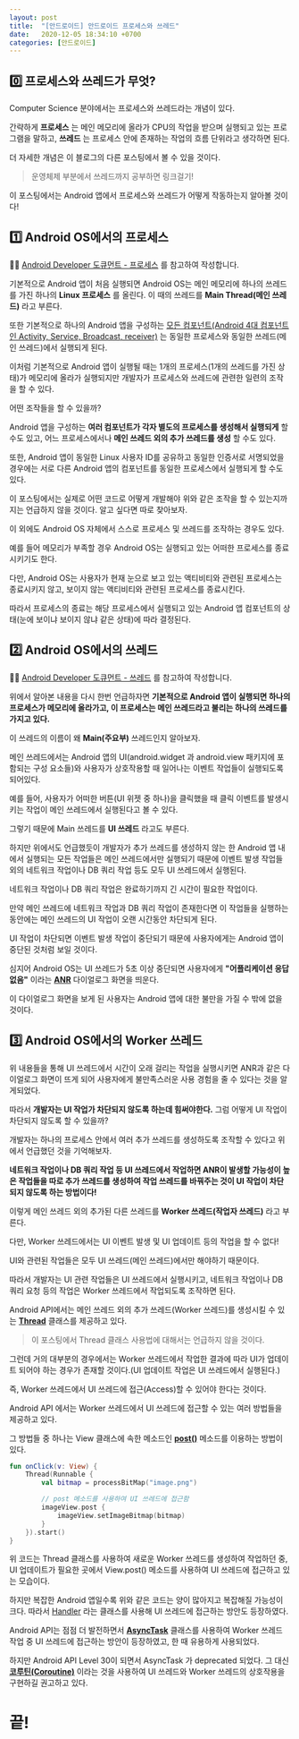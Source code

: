 ```yaml
---
layout: post
title:  "[안드로이드] 안드로이드 프로세스와 쓰레드"
date:   2020-12-05 18:34:10 +0700
categories: [안드로이드]
---
```


## 0️⃣ 프로세스와 쓰레드가 무엇?

Computer Science 분야에서는 프로세스와 쓰레드라는 개념이 있다.

간략하게 __프로세스__ 는 메인 메모리에 올라가 CPU의 작업을 받으며 실행되고 있는 프로그램을 말하고, __쓰레드__ 는 프로세스 안에 존재하는 작업의 흐름 단위라고 생각하면 된다.

더 자세한 개념은 이 블로그의 다른 포스팅에서 볼 수 있을 것이다.

> 운영체제 부분에서 쓰레드까지 공부하면 링크걸기!

이 포스팅에서는 Android 앱에서 프로세스와 쓰레드가 어떻게 작동하는지 알아볼 것이다!

## 1️⃣ Android OS에서의 프로세스

✍🏻 [Android Developer 도큐먼트 - 프로세스](https://developer.android.com/guide/components/processes-and-threads#Processes) 를 참고하여 작성합니다.

기본적으로 Android 앱이 처음 실행되면 Android OS는 메인 메모리에 하나의 쓰레드를 가진 하나의 __Linux 프로세스__ 를 올린다. 이 때의 쓰레드를 __Main Thread(메인 쓰레드)__ 라고 부른다.

또한 기본적으로 하나의 Android 앱을 구성하는 [모든 컴포넌트(Android 4대 컴포넌트인 Activity, Service, Broadcast, receiver)](https://developer.android.com/guide/components/fundamentals#Components) 는 동일한 프로세스와 동일한 쓰레드(메인 쓰레드)에서 실행되게 된다.

이처럼 기본적으로 Android 앱이 실행될 때는 1개의 프로세스(1개의 쓰레드를 가진 상태)가 메모리에 올라가 실행되지만 개발자가 프로세스와 쓰레드에 관련한 일련의 조작을 할 수 있다.

어떤 조작들을 할 수 있을까?

Android 앱을 구성하는 __여러 컴포넌트가 각자 별도의 프로세스를 생성해서 실행되게__ 할 수도 있고, 어느 프로세스에서나 __메인 쓰레드 외의 추가 쓰레드를 생성__ 할 수도 있다.

또한, Android 앱이 동일한 Linux 사용자 ID를 공유하고 동일한 인증서로 서명되었을 경우에는 서로 다른 Android 앱의 컴포넌트를 동일한 프로세스에서 실행되게 할 수도 있다.

이 포스팅에서는 실제로 어떤 코드로 어떻게 개발해야 위와 같은 조작을 할 수 있는지까지는 언급하지 않을 것이다. 알고 싶다면 따로 찾아보자.

이 외에도 Android OS 자체에서 스스로 프로세스 및 쓰레드를 조작하는 경우도 있다.

예를 들어 메모리가 부족할 경우 Android OS는 실행되고 있는 어떠한 프로세스를 종료시키기도 한다.

다만, Android OS는 사용자가 현재 눈으로 보고 있는 액티비티와 관련된 프로세스는 종료시키지 않고, 보이지 않는 액티비티와 관련된 프로세스를 종료시킨다.

따라서 프로세스의 종료는 해당 프로세스에서 실행되고 있는 Android 앱 컴포넌트의 상태(눈에 보이냐 보이지 않냐 같은 상태)에 따라 결정된다.


## 2️⃣ Android OS에서의 쓰레드

✍🏻 [Android Developer 도큐먼트 - 쓰레드](https://developer.android.com/guide/components/processes-and-threads#Threads) 를 참고하여 작성합니다.

위에서 알아본 내용을 다시 한번 언급하자면 __기본적으로 Android 앱이 실행되면 하나의 프로세스가 메모리에 올라가고, 이 프로세스는 메인 쓰레드라고 불리는 하나의 쓰레드를 가지고 있다.__ 

이 쓰레드의 이름이 왜 __Main(주요부)__ 쓰레드인지 알아보자.

메인 쓰레드에서는 Android 앱의 UI(android.widget 과 android.view 패키지에 포함되는 구성 요소들)와 사용자가 상호작용할 때 일어나는 이벤트 작업들이 실행되도록 되어있다.

예를 들어, 사용자가 어떠한 버튼(UI 위젯 중 하나)을 클릭했을 때 클릭 이벤트를 발생시키는 작업이 메인 쓰레드에서 실행된다고 볼 수 있다.

그렇기 때문에 Main 쓰레드를 __UI 쓰레드__ 라고도 부른다.

하지만 위에서도 언급했듯이 개발자가 추가 쓰레드를 생성하지 않는 한 Android 앱 내에서 실행되는 모든 작업들은 메인 쓰레드에서만 실행되기 때문에 이벤트 발생 작업들 외의 네트워크 작업이나 DB 쿼리 작업 등도 모두 UI 쓰레드에서 실행된다.

네트워크 작업이나 DB 쿼리 작업은 완료하기까지 긴 시간이 필요한 작업이다.

만약 메인 쓰레드에 네트워크 작업과 DB 쿼리 작업이 존재한다면 이 작업들을 실행하는 동안에는 메인 쓰레드의 UI 작업이 오랜 시간동안 차단되게 된다.

UI 작업이 차단되면 이벤트 발생 작업이 중단되기 때문에 사용자에게는 Android 앱이 중단된 것처럼 보일 것이다.

심지어 Android OS는 UI 쓰레드가 5초 이상 중단되면 사용자에게 __"어플리케이션 응답 없음"__ 이라는 __[ANR](https://developer.android.com/training/articles/perf-anr?hl=ko)__ 다이얼로그 화면을 띄운다.

이 다이얼로그 화면을 보게 된 사용자는 Android 앱에 대한 불만을 가질 수 밖에 없을 것이다.

## 3️⃣ Android OS에서의 Worker 쓰레드

위 내용들을 통해 UI 쓰레드에서 시간이 오래 걸리는 작업을 실행시키면 ANR과 같은 다이얼로그 화면이 뜨게 되어 사용자에게 불만족스러운 사용 경험을 줄 수 있다는 것을 알게되었다.

따라서 __개발자는 UI 작업가 차단되지 않도록 하는데 힘써야한다.__ 그럼 어떻게 UI 작업이 차단되지 않도록 할 수 있을까?

개발자는 하나의 프로세스 안에서 여러 추가 쓰레드를 생성하도록 조작할 수 있다고 위에서 언급했던 것을 기억해보자.

__네트워크 작업이나 DB 쿼리 작업 등 UI 쓰레드에서 작업하면 ANR이 발생할 가능성이 높은 작업들을 따로 추가 쓰레드를 생성하여 작업 쓰레드를 바꿔주는 것이 UI 작업이 차단되지 않도록 하는 방법이다!__

이렇게 메인 쓰레드 외의 추가된 다른 쓰레드를 __Worker 쓰레드(작업자 쓰레드)__ 라고 부른다.

다만, Worker 쓰레드에서는 UI 이벤트 발생 및 UI 업데이트 등의 작업을 할 수 없다!

UI와 관련된 작업들은 모두 UI 쓰레드(메인 쓰레드)에서만 해야하기 때문이다.

따라서 개발자는 UI 관련 작업들은 UI 쓰레드에서 실행시키고, 네트워크 작업이나 DB 쿼리 요청 등의 작업은 Worker 쓰레드에서 작업되도록 조작하면 된다.

Android API에서는 메인 쓰레드 외의 추가 쓰레드(Worker 쓰레드)를 생성시킬 수 있는 __[Thread](https://developer.android.com/reference/java/lang/Thread)__ 클래스를 제공하고 있다.

> 이 포스팅에서 Thread 클래스 사용법에 대해서는 언급하지 않을 것이다.

그런데 거의 대부분의 경우에서는 Worker 쓰레드에서 작업한 결과에 따라 UI가 업데이트 되어야 하는 경우가 존재할 것이다.(UI 업데이트 작업은 UI 쓰레드에서 실행된다.)

즉, Worker 쓰레드에서 UI 쓰레드에 접근(Access)할 수 있어야 한다는 것이다.

Android API 에서는 Worker 쓰레드에서 UI 쓰레드에 접근할 수 있는 여러 방법들을 제공하고 있다.

그 방법들 중 하나는 View 클래스에 속한 메소드인 __[post()](https://developer.android.com/reference/android/view/View#post(java.lang.Runnable))__ 메소드를 이용하는 방법이 있다.

~~~kotlin
fun onClick(v: View) {
    Thread(Runnable {
        val bitmap = processBitMap("image.png")

        // post 메소드를 사용하여 UI 쓰레드에 접근함
        imageView.post {
            imageView.setImageBitmap(bitmap)
        }
    }).start()
}
~~~

위 코드는 Thread 클래스를 사용하여 새로운 Worker 쓰레드를 생성하여 작업하던 중, UI 업데이트가 필요한 곳에서 View.post() 메소드를 사용하여 UI 쓰레드에 접근하고 있는 모습이다.

하지만 복잡한 Android 앱일수록 위와 같은 코드는 양이 많아지고 복잡해질 가능성이 크다. 따라서 [Handler](https://developer.android.com/reference/android/os/Handler) 라는 클래스를 사용해 UI 쓰레드에 접근하는 방안도 등장하였다.

Android API는 점점 더 발전하면서 __[AsyncTask](https://developer.android.com/reference/android/os/AsyncTask)__ 클래스를 사용하여 Worker 쓰레드 작업 중 UI 쓰레드에 접근하는 방안이 등장하였고, 한 때 유용하게 사용되었다.
 
하지만 Android API Level 30이 되면서 AsyncTask 가 deprecated 되었다. 그 대신 __[코루틴(Coroutine)](https://developer.android.com/topic/libraries/architecture/coroutines)__ 이라는 것을 사용하여 UI 쓰레드와 Worker 쓰레드의 상호작용을 구현하길 권고하고 있다.

# 끝!